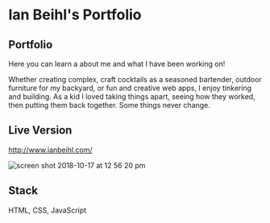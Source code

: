# Ian Beihl's Portfolio

## Portfolio
Here you can learn a about me and what I have been working on!

Whether creating complex, craft cocktails as a seasoned bartender, outdoor furniture for my backyard, or fun and creative web apps, I enjoy tinkering and building. As a kid I loved taking things apart, seeing how they worked, then putting them back together. Some things never change.

## Live Version
http://www.ianbeihl.com/

![screen shot 2018-10-17 at 12 56 20 pm](https://user-images.githubusercontent.com/38081935/47112766-23fca300-d20c-11e8-86b4-c8c9016f28c4.png)

## Stack
HTML, CSS, JavaScript
